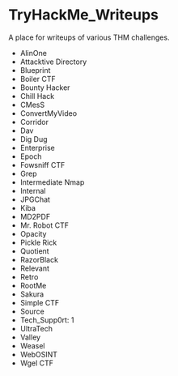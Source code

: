 # TryHackMe_Writeups

A place for writeups of various THM challenges.

- AlinOne
- Attacktive Directory
- Blueprint
- Boiler CTF
- Bounty Hacker
- Chill Hack
- CMesS
- ConvertMyVideo
- Corridor
- Dav
- Dig Dug
- Enterprise
- Epoch
- Fowsniff CTF
- Grep
- Intermediate Nmap
- Internal
- JPGChat
- Kiba
- MD2PDF
- Mr. Robot CTF
- Opacity
- Pickle Rick
- Quotient
- RazorBlack
- Relevant
- Retro
- RootMe
- Sakura
- Simple CTF
- Source
- Tech_Supp0rt: 1
- UltraTech
- Valley
- Weasel
- WebOSINT
- Wgel CTF
